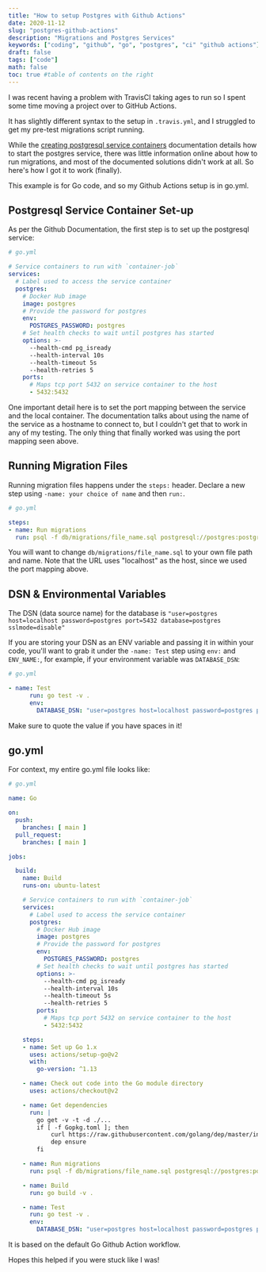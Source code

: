 ```yaml
---
title: "How to setup Postgres with Github Actions"
date: 2020-11-12
slug: "postgres-github-actions"
description: "Migrations and Postgres Services"
keywords: ["coding", "github", "go", "postgres", "ci" "github actions"]
draft: false
tags: ["code"]
math: false
toc: true #table of contents on the right
---
```


I was recent having a problem with TravisCI taking ages to run so I spent some time moving a project over to GitHub Actions.

It has slightly different syntax to the setup in `.travis.yml`, and I struggled to get my pre-test migrations script running.

While the [creating postgresql service containers](https://docs.github.com/en/free-pro-team@latest/actions/guides/creating-postgresql-service-containers) documentation details how to start the postgres service, there was little information online about how to run migrations, and most of the documented solutions didn't work at all. So here's how I got it to work (finally).

This example is for Go code, and so my Github Actions setup is in go.yml.


## Postgresql Service Container Set-up

As per the Github Documentation, the first step is to set up the postgresql service:

```yml
# go.yml

# Service containers to run with `container-job`
services:
  # Label used to access the service container
  postgres:
    # Docker Hub image
    image: postgres
    # Provide the password for postgres
    env:
      POSTGRES_PASSWORD: postgres
    # Set health checks to wait until postgres has started
    options: >-
      --health-cmd pg_isready
      --health-interval 10s
      --health-timeout 5s
      --health-retries 5
    ports:
      # Maps tcp port 5432 on service container to the host
      - 5432:5432
```

One important detail here is to set the port mapping between the service and the local container. The documentation talks about using the name of the service as a hostname to connect to, but I couldn't get that to work in any of my testing. The only thing that finally worked was using the port mapping seen above.

## Running Migration Files

Running migration files happens under the `steps:` header. Declare a new step using `-name: your choice of name` and then `run:`.


```yml
# go.yml

steps:
- name: Run migrations
  run: psql -f db/migrations/file_name.sql postgresql://postgres:postgres@localhost:5432/postgres
```
You will want to change `db/migrations/file_name.sql` to your own file path and name. Note that the URL uses "localhost" as the host, since we used the port mapping above.


## DSN & Environmental Variables

The DSN (data source name) for the database is `"user=postgres  host=localhost password=postgres port=5432 database=postgres sslmode=disable"`

If you are storing your DSN as an ENV variable and passing it in within your code, you'll want to grab it under the `-name: Test` step using `env:` and `ENV_NAME:`, for example, if your environment variable was `DATABASE_DSN`:


```yml
# go.yml

- name: Test
      run: go test -v .
      env: 
        DATABASE_DSN: "user=postgres host=localhost password=postgres port=5432 database=postgres sslmode=disable"
```

Make sure to quote the value if you have spaces in it!



## go.yml 

For context, my entire go.yml file looks like:

```yml
# go.yml

name: Go

on:
  push:
    branches: [ main ]
  pull_request:
    branches: [ main ]

jobs:

  build:
    name: Build
    runs-on: ubuntu-latest

    # Service containers to run with `container-job`
    services:
      # Label used to access the service container
      postgres:
        # Docker Hub image
        image: postgres
        # Provide the password for postgres
        env:
          POSTGRES_PASSWORD: postgres
        # Set health checks to wait until postgres has started
        options: >-
          --health-cmd pg_isready
          --health-interval 10s
          --health-timeout 5s
          --health-retries 5
        ports:
          # Maps tcp port 5432 on service container to the host
          - 5432:5432

    steps:
    - name: Set up Go 1.x
      uses: actions/setup-go@v2
      with:
        go-version: ^1.13

    - name: Check out code into the Go module directory
      uses: actions/checkout@v2

    - name: Get dependencies
      run: |
        go get -v -t -d ./...
        if [ -f Gopkg.toml ]; then
            curl https://raw.githubusercontent.com/golang/dep/master/install.sh | sh
            dep ensure
        fi

    - name: Run migrations
      run: psql -f db/migrations/file_name.sql postgresql://postgres:postgres@localhost:5432/postgres

    - name: Build
      run: go build -v .

    - name: Test
      run: go test -v .
      env: 
        DATABASE_DSN: "user=postgres host=localhost password=postgres port=5432 database=postgres sslmode=disable"
```

It is based on the default Go Github Action workflow.

Hopes this helped if you were stuck like I was! 